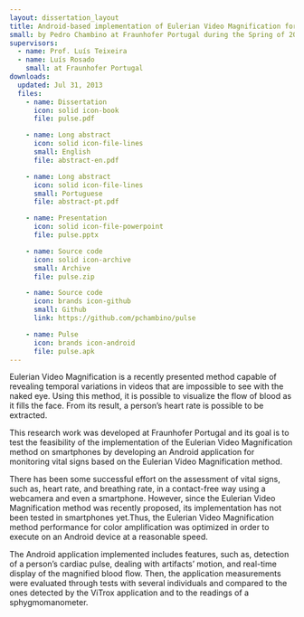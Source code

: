 ```yaml
---
layout: dissertation_layout
title: Android-based implementation of Eulerian Video Magnification for vital signs monitoring
small: by Pedro Chambino at Fraunhofer Portugal during the Spring of 2013
supervisors:
  - name: Prof. Luís Teixeira
  - name: Luís Rosado
    small: at Fraunhofer Portugal
downloads:
  updated: Jul 31, 2013
  files:
    - name: Dissertation
      icon: solid icon-book
      file: pulse.pdf

    - name: Long abstract
      icon: solid icon-file-lines
      small: English
      file: abstract-en.pdf

    - name: Long abstract
      icon: solid icon-file-lines
      small: Portuguese
      file: abstract-pt.pdf

    - name: Presentation
      icon: solid icon-file-powerpoint
      file: pulse.pptx

    - name: Source code
      icon: solid icon-archive
      small: Archive
      file: pulse.zip

    - name: Source code
      icon: brands icon-github
      small: Github
      link: https://github.com/pchambino/pulse

    - name: Pulse
      icon: brands icon-android
      file: pulse.apk
---
```

Eulerian Video Magnification is a recently presented method capable of revealing temporal variations in videos that are impossible to see with the naked eye. Using this method, it is possible to visualize the flow of blood as it fills the face. From its result, a person’s heart rate is possible to be extracted.

This research work was developed at Fraunhofer Portugal and its goal is to test the feasibility of the implementation of the Eulerian Video Magnification method on smartphones by developing an Android application for monitoring vital signs based on the Eulerian Video Magnification method.

There has been some successful effort on the assessment of vital signs, such as, heart rate, and breathing rate, in a contact-free way using a webcamera and even a smartphone. However, since the Eulerian Video Magnification method was recently proposed, its implementation has not been tested in smartphones yet.Thus, the Eulerian Video Magnification method performance for color amplification was optimized in order to execute on an Android device at a reasonable speed.

The Android application implemented includes features, such as, detection of a person’s cardiac pulse, dealing with artifacts’ motion, and real-time display of the magnified blood flow. Then, the application measurements were evaluated through tests with several individuals and compared to the ones detected by the ViTrox application and to the readings of a sphygmomanometer.
